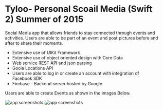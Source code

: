 # Tyloo- Personal Scoail Media (Swift 2) Summer of 2015

Social Media app that allows friends to stay connected through events and activities. 
Users are able to be part of an event and post pictures before and after to share their moments.

* Extensive use of UIKit Framework
* Extensive use of object oriented design with Core Data
* Web service REST API and json parsing
* Goole Locations API
* Users are able to log in or create an account with integration of Facebook SDK
* Firebase - Backend server hosted by Google.

Users are able to create Events as shown in the images Below.

![app screenshots](https://github.com/teymourk/Tyloo/blob/master/Tyloo-NS/Audiblie.png)
![app screenshots](https://github.com/teymourk/Tyloo/blob/master/Tyloo-NS/HoemScreens.png)
